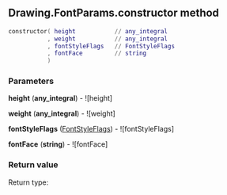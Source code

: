 ## Drawing.FontParams.constructor method


```lua
constructor( height           // any_integral
           , weight           // any_integral
           , fontStyleFlags   // FontStyleFlags
           , fontFace         // string
           )
```


### Parameters

**height** (**any_integral**) - ![height]

**weight** (**any_integral**) - ![weight]

**fontStyleFlags** ([FontStyleFlags](../../FontStyleFlags.md)) - ![fontStyleFlags]

**fontFace** (**string**) - ![fontFace]

### Return value

Return type: 

